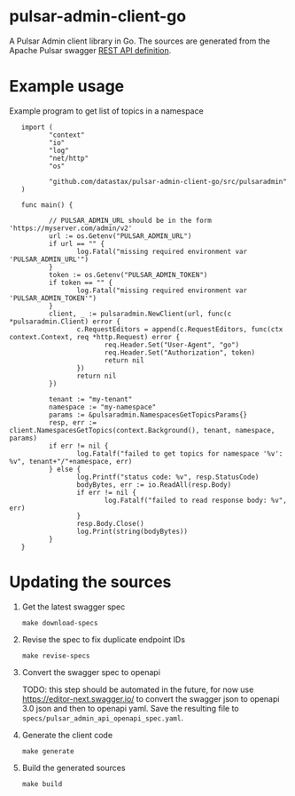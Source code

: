 # pulsar-admin-client-go

A Pulsar Admin client library in Go.  The sources are generated from the Apache
Pulsar swagger [REST API definition](https://pulsar.apache.org/admin-rest-api/).

# Example usage

Example program to get list of topics in a namespace

       import (
              "context"
              "io"
              "log"
              "net/http"
              "os"

              "github.com/datastax/pulsar-admin-client-go/src/pulsaradmin"
       )

       func main() {

              // PULSAR_ADMIN_URL should be in the form 'https://myserver.com/admin/v2'
              url := os.Getenv("PULSAR_ADMIN_URL")
              if url == "" {
                     log.Fatal("missing required environment var 'PULSAR_ADMIN_URL'")
              }
              token := os.Getenv("PULSAR_ADMIN_TOKEN")
              if token == "" {
                     log.Fatal("missing required environment var 'PULSAR_ADMIN_TOKEN'")
              }
              client, _ := pulsaradmin.NewClient(url, func(c *pulsaradmin.Client) error {
                     c.RequestEditors = append(c.RequestEditors, func(ctx context.Context, req *http.Request) error {
                            req.Header.Set("User-Agent", "go")
                            req.Header.Set("Authorization", token)
                            return nil
                     })
                     return nil
              })

              tenant := "my-tenant"
              namespace := "my-namespace"
              params := &pulsaradmin.NamespacesGetTopicsParams{}
              resp, err := client.NamespacesGetTopics(context.Background(), tenant, namespace, params)
              if err != nil {
                     log.Fatalf("failed to get topics for namespace '%v': %v", tenant+"/"+namespace, err)
              } else {
                     log.Printf("status code: %v", resp.StatusCode)
                     bodyBytes, err := io.ReadAll(resp.Body)
                     if err != nil {
                            log.Fatalf("failed to read response body: %v", err)
                     }
                     resp.Body.Close()
                     log.Print(string(bodyBytes))
              }
       }


# Updating the sources

1. Get the latest swagger spec

       make download-specs

2. Revise the spec to fix duplicate endpoint IDs

       make revise-specs

3. Convert the swagger spec to openapi

   TODO: this step should be automated in the future, for now use https://editor-next.swagger.io/
   to convert the swagger json to openapi 3.0 json and then to openapi yaml.
   Save the resulting file to `specs/pulsar_admin_api_openapi_spec.yaml`.

4. Generate the client code

       make generate

5. Build the generated sources

       make build

